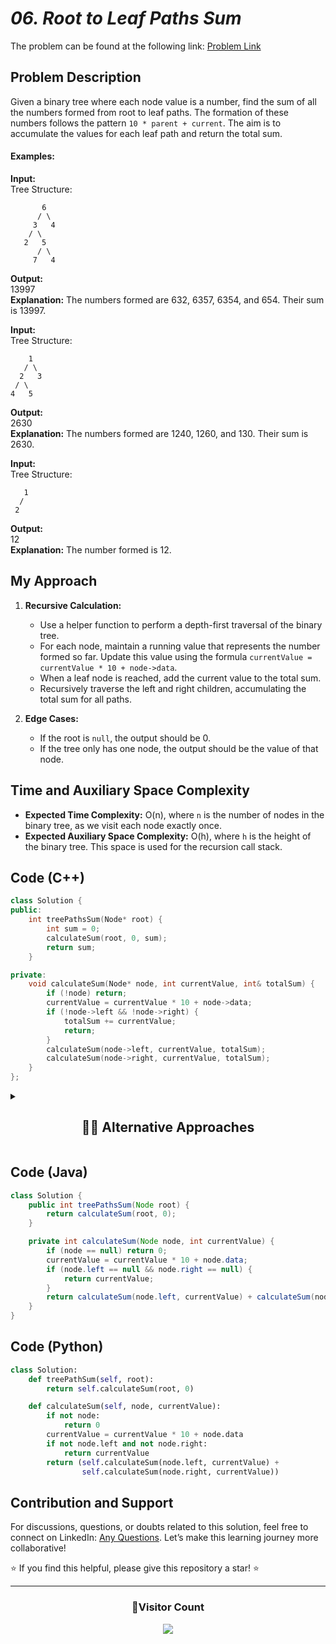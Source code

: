 # *06. Root to Leaf Paths Sum*

The problem can be found at the following link: [Problem Link](https://www.geeksforgeeks.org/problems/root-to-leaf-paths-sum/1)

## Problem Description

Given a binary tree where each node value is a number, find the sum of all the numbers formed from root to leaf paths. The formation of these numbers follows the pattern `10 * parent + current`. The aim is to accumulate the values for each leaf path and return the total sum.


#### Examples:

**Input:**  
Tree Structure:  
```
       6
      / \
     3   4
    / \
   2   5
      / \
     7   4
```
**Output:**  
13997  
**Explanation:** The numbers formed are 632, 6357, 6354, and 654. Their sum is 13997.

**Input:**  
Tree Structure:  
```
    1
   / \
  2   3
 / \
4   5
```
**Output:**  
2630  
**Explanation:** The numbers formed are 1240, 1260, and 130. Their sum is 2630.

**Input:**  
Tree Structure:  
```
   1
  /
 2
```
**Output:**  
12  
**Explanation:** The number formed is 12.

## My Approach

1. **Recursive Calculation:**
   - Use a helper function to perform a depth-first traversal of the binary tree.
   - For each node, maintain a running value that represents the number formed so far. Update this value using the formula `currentValue = currentValue * 10 + node->data`.
   - When a leaf node is reached, add the current value to the total sum.
   - Recursively traverse the left and right children, accumulating the total sum for all paths.

2. **Edge Cases:**
   - If the root is `null`, the output should be 0.
   - If the tree only has one node, the output should be the value of that node.

## Time and Auxiliary Space Complexity

- **Expected Time Complexity:** O(n), where `n` is the number of nodes in the binary tree, as we visit each node exactly once.
- **Expected Auxiliary Space Complexity:** O(h), where `h` is the height of the binary tree. This space is used for the recursion call stack.


## Code (C++)

```cpp
class Solution {
public:
    int treePathsSum(Node* root) {
        int sum = 0;
        calculateSum(root, 0, sum);
        return sum;
    }

private:
    void calculateSum(Node* node, int currentValue, int& totalSum) {
        if (!node) return;
        currentValue = currentValue * 10 + node->data;
        if (!node->left && !node->right) {
            totalSum += currentValue;
            return;
        }
        calculateSum(node->left, currentValue, totalSum);
        calculateSum(node->right, currentValue, totalSum);
    }
};
```

<details>
  <summary><h2 align='center'>👨‍💻 Alternative Approaches</h2></summary>

1. **Using a Recursive Helper Function:**

```cpp
class Solution {
public:
    int treePathsSum(Node* root) {
        return treePathsSumHelper(root, 0);
    }

private:
    int treePathsSumHelper(Node* node, int currentSum) {
        if (!node) return 0;
        currentSum = currentSum * 10 + node->data;
        if (!node->left && !node->right) return currentSum;
        return treePathsSumHelper(node->left, currentSum) + treePathsSumHelper(node->right, currentSum);
    }
};
```

2. **Using a Simplified Utility Function:**

```cpp
class Solution {
    int treePathsSumUtil(Node *root, int val) {
        if (!root) return 0;
        val = val * 10 + root->data;
        if (!root->left && !root->right) return val;
        return treePathsSumUtil(root->left, val) + treePathsSumUtil(root->right, val);
    }

public:
    int treePathsSum(Node *root) {
        return treePathsSumUtil(root, 0);
    }
};
```

</details>


## Code (Java)

```java
class Solution {
    public int treePathsSum(Node root) {
        return calculateSum(root, 0);
    }

    private int calculateSum(Node node, int currentValue) {
        if (node == null) return 0;
        currentValue = currentValue * 10 + node.data;
        if (node.left == null && node.right == null) {
            return currentValue;
        }
        return calculateSum(node.left, currentValue) + calculateSum(node.right, currentValue);
    }
}
```


## Code (Python)

```python
class Solution:
    def treePathSum(self, root):
        return self.calculateSum(root, 0)

    def calculateSum(self, node, currentValue):
        if not node:
            return 0
        currentValue = currentValue * 10 + node.data
        if not node.left and not node.right:
            return currentValue
        return (self.calculateSum(node.left, currentValue) +
                self.calculateSum(node.right, currentValue))
```


## Contribution and Support

For discussions, questions, or doubts related to this solution, feel free to connect on LinkedIn: [Any Questions](https://www.linkedin.com/in/het-patel-8b110525a/). Let’s make this learning journey more collaborative!

⭐ If you find this helpful, please give this repository a star! ⭐

---

<div align="center">
  <h3><b>📍Visitor Count</b></h3>
</div>

<p align="center">
  <img src="https://profile-counter.glitch.me/Hunterdii/count.svg" />
</p>

